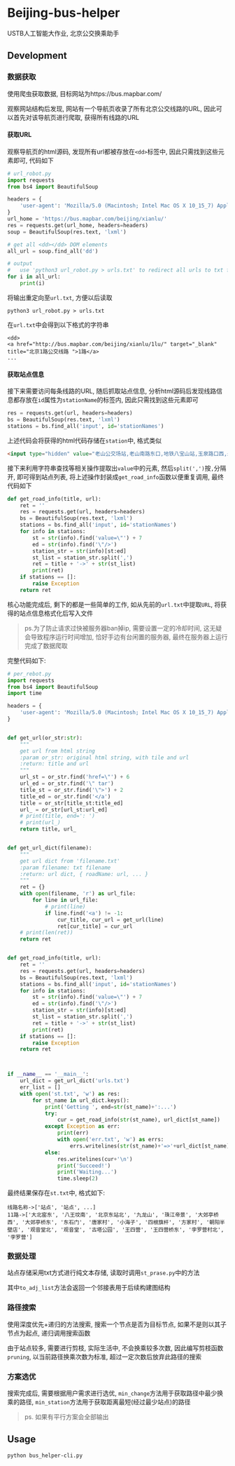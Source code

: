 # Beijing-bus-helper

USTB人工智能大作业, 北京公交换乘助手

## Development

### 数据获取

使用爬虫获取数据, 目标网站为https://bus.mapbar.com/

观察网站结构后发现, 网站有一个导航页收录了所有北京公交线路的URL, 因此可以首先对该导航页进行爬取, 获得所有线路的URL

#### 获取URL

观察导航页的html源码, 发现所有url都被存放在`<dd>`标签中, 因此只需找到这些元素即可, 代码如下

```python
# url_robot.py
import requests
from bs4 import BeautifulSoup

headers = {
    'user-agent': 'Mozilla/5.0 (Macintosh; Intel Mac OS X 10_15_7) AppleWebKit/537.36 (KHTML, like Gecko) Chrome/102.0.5005.61 Safari/537.36'
}
url_home = 'https://bus.mapbar.com/beijing/xianlu/'
res = requests.get(url_home, headers=headers)
soup = BeautifulSoup(res.text, 'lxml')

# get all <dd></dd> DOM elements
all_url = soup.find_all('dd')

# output
#   use 'python3 url_robot.py > urls.txt' to redirect all urls to txt file
for i in all_url:
    print(i)
```

将输出重定向至`url.txt`, 方便以后读取
```shell
python3 url_robot.py > urls.txt
```

在`url.txt`中会得到以下格式的字符串
```text
<dd>
<a href="http://bus.mapbar.com/beijing/xianlu/1lu/" target="_blank" title="北京1路公交线路 ">1路</a>
...
```

#### 获取站点信息

接下来需要访问每条线路的URL, 随后抓取站点信息, 分析html源码后发现线路信息都存放在`id`属性为`stationName`的标签内, 因此只需找到这些元素即可

```python
res = requests.get(url, headers=headers)
bs = BeautifulSoup(res.text, 'lxml')
stations = bs.find_all('input', id='stationNames')
```

上述代码会将获得的html代码存储在`station`中, 格式类似
```html
<input type="hidden" value="老山公交场站,老山南路东口,地铁八宝山站,玉泉路口西,永定路口东,五棵松桥西,沙沟路口西,东翠路口,万寿路口西,翠微路口,公主坟,军事博物馆,木樨地西,工会大楼,南礼士路,复兴门内,西单路口东,天安门西,天安门东,东单路口西,北京站口东,日坛路,永安里路口西,大北窑西,大北窑东,郎家园,四惠枢纽站" id="stationNames">
```

接下来利用字符串查找等相关操作提取出`value`中的元素, 然后`split(',')`按`,`分隔开, 即可得到站点列表, 将上述操作封装成`get_road_info`函数以便重复调用,
最终代码如下

```python
def get_road_info(title, url):
    ret = ''
    res = requests.get(url, headers=headers)
    bs = BeautifulSoup(res.text, 'lxml')
    stations = bs.find_all('input', id='stationNames')
    for info in stations:
        st = str(info).find('value=\"') + 7
        ed = str(info).find('\"/>')
        station_str = str(info)[st:ed]
        st_list = station_str.split(',')
        ret = title + '->' + str(st_list)
        print(ret)
    if stations == []:
        raise Exception
    return ret
```

核心功能完成后, 剩下的都是一些简单的工作, 如从先前的`url.txt`中提取`URL`, 将获得的站点信息格式化后写入文件

> ps.为了防止请求过快被服务器ban掉ip, 需要设置一定的冷却时间, 这无疑会导致程序运行时间增加, 恰好手边有台闲置的服务器, 最终在服务器上运行完成了数据爬取

完整代码如下:
```python
# per_rebot.py
import requests
from bs4 import BeautifulSoup
import time

headers = {
    'user-agent': 'Mozilla/5.0 (Macintosh; Intel Mac OS X 10_15_7) AppleWebKit/537.36 (KHTML, like Gecko) Chrome/102.0.5005.61 Safari/537.36'
}


def get_url(or_str:str):
    """
    get url from html string
    :param or_str: original html string, with tile and url
    :return: title and url
    """
    url_st = or_str.find('href=\"') + 6
    url_ed = or_str.find('\" tar')
    title_st = or_str.find('\">') + 2
    title_ed = or_str.find('</a')
    title = or_str[title_st:title_ed]
    url_ = or_str[url_st:url_ed]
    # print(title, end=': ')
    # print(url_)
    return title, url_


def get_url_dict(filename):
    """
    get url dict from 'filename.txt'
    :param filename: txt filename
    :return: url dict, { roadName: url, ... }
    """
    ret = {}
    with open(filename, 'r') as url_file:
        for line in url_file:
            # print(line)
            if line.find('<a') != -1:
                cur_title, cur_url = get_url(line)
                ret[cur_title] = cur_url
    # print(len(ret))
    return ret


def get_road_info(title, url):
    ret = ''
    res = requests.get(url, headers=headers)
    bs = BeautifulSoup(res.text, 'lxml')
    stations = bs.find_all('input', id='stationNames')
    for info in stations:
        st = str(info).find('value=\"') + 7
        ed = str(info).find('\"/>')
        station_str = str(info)[st:ed]
        st_list = station_str.split(',')
        ret = title + '->' + str(st_list)
        print(ret)
    if stations == []:
        raise Exception
    return ret



if __name__ == '__main__':
    url_dict = get_url_dict('urls.txt')
    err_list = []
    with open('st.txt', 'w') as res:
        for st_name in url_dict.keys():
            print('Getting ', end=str(st_name)+':...')
            try:
                cur = get_road_info(str(st_name), url_dict[st_name])
            except Exception as err:
                print(err)
                with open('err.txt', 'w') as errs:
                    errs.writelines(str(st_name)+'=>'+url_dict[st_name]+'\n')
            else:
                res.writelines(cur+'\n')
                print('Succeed!')
                print('Waiting...')
                time.sleep(2)
```

最终结果保存在`st.txt`中, 格式如下:

```text
线路名称->['站点', '站点', ...]
11路->['大北窑东', '八王坟南', '北京东站北', '九龙山', '珠江帝景', '大郊亭桥西', '大郊亭桥东', '东石门', '唐家村', '小海子', '四根旗杆', '方家村', '朝阳半壁店', '观音堂北', '观音堂', '古塔公园', '王四营', '王四营桥东', '孛罗营村北', '孛罗营']
```

### 数据处理

站点存储采用txt方式进行纯文本存储, 读取时调用`st_prase.py`中的方法

其中`to_adj_list`方法会返回一个邻接表用于后续构建图结构


### 路径搜索

使用深度优先+递归的方法搜索, 搜索一个节点是否为目标节点, 如果不是则以其子节点为起点, 递归调用搜索函数

由于站点较多, 需要进行剪枝, 实际生活中, 不会换乘较多次数, 因此编写剪枝函数`pruning`, 以当前路径换乘次数为标准, 超过一定次数后放弃此路径的搜索

### 方案选优

搜索完成后, 需要根据用户需求进行选优, `min_change`方法用于获取路径中最少换乘的路径, `min_station`方法用于获取距离最短(经过最少站点)的路径

> ps. 如果有平行方案会全部输出



## Usage

```shell
python bus_helper-cli.py
```
